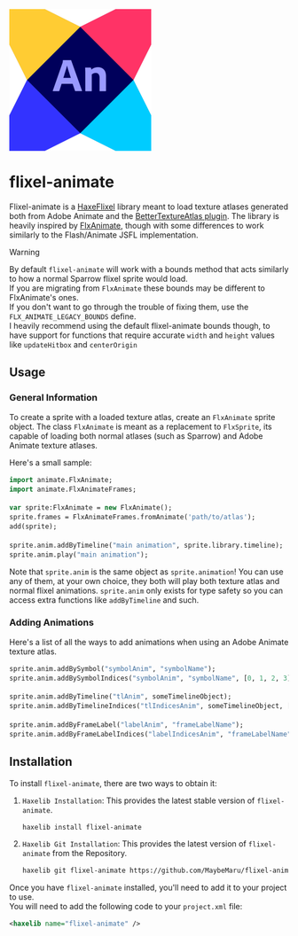 <img src="./logo.png" width="256" height="256" align="center" />

# flixel-animate

Flixel-animate is a [HaxeFlixel](https://haxeflixel.com/) library meant to load texture atlases generated both from Adobe Animate and the [BetterTextureAtlas plugin](https://github.com/Dot-Stuff/BetterTextureAtlas).
The library is heavily inspired by [FlxAnimate](https://github.com/Dot-Stuff/flxanimate), though with some differences to work similarly to the Flash/Animate JSFL implementation.

> [!WARNING]
> By default ``flixel-animate`` will work with a bounds method that acts similarly to how a normal Sparrow flixel sprite would load. <br/>
> If you are migrating from ``FlxAnimate`` these bounds may be different to FlxAnimate's ones. <br/>
> If you don't want to go through the trouble of fixing them, use the ``FLX_ANIMATE_LEGACY_BOUNDS`` define. <br/>
> I heavily recommend using the default flixel-animate bounds though, to have support for functions that require accurate ``width`` and ``height`` values like ``updateHitbox`` and ``centerOrigin``

## Usage

### General Information

To create a sprite with a loaded texture atlas, create an ``FlxAnimate`` sprite object.
The class ``FlxAnimate`` is meant as a replacement to ``FlxSprite``, its capable of loading both
normal atlases (such as Sparrow) and Adobe Animate texture atlases.

Here's a small sample:

```haxe
import animate.FlxAnimate;
import animate.FlxAnimateFrames;

var sprite:FlxAnimate = new FlxAnimate();
sprite.frames = FlxAnimateFrames.fromAnimate('path/to/atlas');
add(sprite);

sprite.anim.addByTimeline("main animation", sprite.library.timeline);
sprite.anim.play("main animation");
```

Note that ``sprite.anim`` is the same object as ``sprite.animation``!
You can use any of them, at your own choice, they both will play both texture atlas and normal flixel animations.
``sprite.anim`` only exists for type safety so you can access extra functions like ``addByTimeline`` and such.

### Adding Animations

Here's a list of all the ways to add animations when using an Adobe Animate texture atlas.

```haxe
sprite.anim.addBySymbol("symbolAnim", "symbolName");
sprite.anim.addBySymbolIndices("symbolAnim", "symbolName", [0, 1, 2, 3]);

sprite.anim.addByTimeline("tlAnim", someTimelineObject);
sprite.anim.addByTimelineIndices("tlIndicesAnim", someTimelineObject, [0, 1, 2, 3]);

sprite.anim.addByFrameLabel("labelAnim", "frameLabelName");
sprite.anim.addByFrameLabelIndices("labelIndicesAnim", "frameLabelName", [0, 1, 2, 3])
```

## Installation

To install ``flixel-animate``, there are two ways to obtain it:

1. ``Haxelib Installation``: This provides the latest stable version of ``flixel-animate``.

   ```bash
   haxelib install flixel-animate
   ```

3. ``Haxelib Git Installation``: This provides the latest version of ``flixel-animate`` from the Repository.

   ```bash
   haxelib git flixel-animate https://github.com/MaybeMaru/flixel-animate.git
   ```

Once you have ``flixel-animate`` installed, you'll need to add it to your project to use. <br/>
You will need to add the following code to your ``project.xml`` file:

   ```xml
   <haxelib name="flixel-animate" />
   ```

